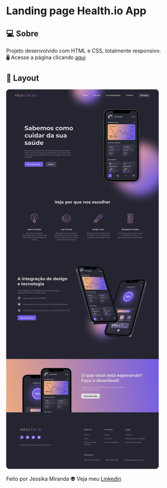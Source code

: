 # Landing page Health.io App

## 💻  Sobre
Projeto desenvolvido com HTML e CSS, totalmente responsivo.<br>
🖥️ Acesse a página clicando [aqui](https://healthio.vercel.app/)

## 🎨  Layout

<img src="/assets/Desktop.png" alt="resultado">


Feito por Jessika Miranda 👽 Veja meu [Linkedin](https://www.linkedin.com/in/jessika-miranda/)

